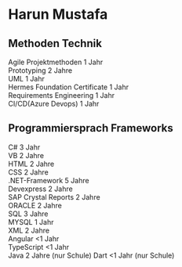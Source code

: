 # Harun Mustafa

## Methoden Technik
Agile Projektmethoden	1 Jahr		 	 	 	
Prototyping	2 Jahre		 	 	 	
UML	1 Jahr		 			
Hermes Foundation Certificate	1 Jahr		 	 		
Requirements Engineering 	1 Jahr		
CI/CD(Azure Devops) 1 Jahr 	 		


## Programmiersprach Frameworks
C#	3 Jahr		 	 		
VB	2 Jahre		 	 	 			
HTML	2 Jahre		 			
CSS	2 Jahre		 			
.NET-Framework	5 Jahre		 	 		
Devexpress	2 Jahre		 	 		
SAP Crystal Reports 	2 Jahre		 	 	 	
ORACLE	2 Jahre		 	 		
SQL	3 Jahre		 	 	 	
MYSQL	1 Jahr		 			
XML	2 Jahre		 	 		
Angular	<1 Jahr		 			
TypeScript	<1 Jahr		 			
Java	2 Jahre		(nur Schule) 
Dart    <1 Jahr     (nur Schule)	